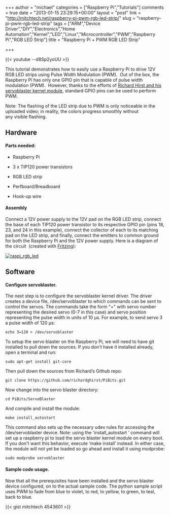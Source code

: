 +++
author = "michael"
categories = ["Raspberry Pi","Tutorials"]
comments = true
date = "2013-01-15 23:29:15+00:00"
layout = "post"
link = "http://mitchtech.net/raspberry-pi-pwm-rgb-led-strip/"
slug = "raspberry-pi-pwm-rgb-led-strip"
tags = ["ARM","Device Driver","DIY","Electronics","Home Automation","Kernel","LED","Linux","Microcontroller","PWM","Raspberry Pi","RGB LED Strip"]
title = "Raspberry Pi + PWM RGB LED Strip"

+++

{{< youtube --d8Sp2yoUU >}}

This tutorial demonstrates how to easily use a Raspberry Pi to drive 12V RGB LED strips using Pulse Width Modulation (PWM).  Out of the box, the Raspberry Pi has only one GPIO pin that is capable of pulse width modulation (PWM).  However, thanks to the efforts of [Richard Hirst and his servoblaster kernel module](https://github.com/richardghirst/PiBits/tree/master/ServoBlaster), standard GPIO pins can be used to perform PWM.

Note: The flashing of the LED strip due to PWM is only noticeable in the uploaded video; in reality, the colors progress smoothly without any visible flashing.

## Hardware

#### Parts needed:

  * Raspberry Pi

  * 3 x TIP120 power transistors

  * RGB LED strip

  * Perfboard/Breadboard

  * Hook-up wire

#### Assembly

Connect a 12V power supply to the 12V pad on the RGB LED strip, connect the base of each TIP120 power transistor to its respective GPIO pin (pins 18, 23, and 24 in this example), connect the collector of each to its matching pad on the LED strip, and finally, connect the emitters to common ground for both the Raspberry Pi and the 12V power supply. Here is a diagram of the circuit  (created with [Fritzing](http://fritzing.org/)):

[![raspi_rgb_led](http://mitchtech.net/wp-content/uploads/2013/01/raspi_rgb_led-300x194.png)](http://mitchtech.net/raspberry-pi-pwm-rgb-led-strip/raspi_rgb_led/)

## Software

#### Configure servoblaster.

The next step is to configure the servoblaster kernel driver. The driver creates a device file, /dev/servoblaster to which commands can be sent to control the servos. The commands take the form "=" with servo number representing the desired servo (0-7 in this case) and servo position representing the pulse width in units of 10 µs. For example, to send servo 3 a pulse width of 120 µs:

```
echo 3=120 > /dev/servoblaster
```

To setup the servo blaster on the Raspberry Pi, we will need to have git installed to pull down the sources. If you don't have it installed already, open a terminal and run:

```
sudo apt-get install git-core
```

Then pull down the sources from Richard’s Github repo:

```
git clone https://github.com/richardghirst/PiBits.git
```

Now change into the servo blaster directory:

```
cd PiBits/ServoBlaster
```

And compile and install the module:

```
make install_autostart
```

This command also sets up the necessary udev rules for accessing the /dev/servoblaster device. Note: using the ’install_autostart ’ command will set up a raspberry pi to load the servo blaster kernel module on every boot. If you don't want this behavior, execute ‘make install’ instead. In either case, the module will not yet be loaded so go ahead and install it using modprobe:

```
sudo modprobe servoblaster
```

#### Sample code usage.

Now that all the prerequisites have been installed and the servo blaster device configured, on to the actual sample code. The python sample script uses PWM to fade from blue to violet, to red, to yellow, to green, to teal, back to blue.

{{< gist mitchtech 4543601 >}}

